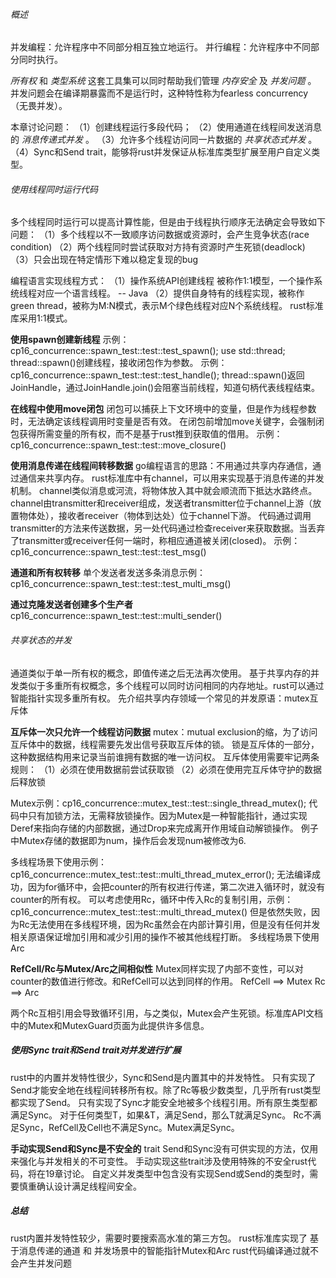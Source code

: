 ###### 概述

并发编程：允许程序中不同部分相互独立地运行。
并行编程：允许程序中不同部分同时执行。

_所有权_ 和 _类型系统_ 这套工具集可以同时帮助我们管理 _内存安全_ 及 _并发问题_ 。
并发问题会在编译期暴露而不是运行时，这种特性称为fearless concurrency（无畏并发）。

本章讨论问题：
（1）创建线程运行多段代码；
（2）使用通道在线程间发送消息的 _消息传递式并发_ 。
（3）允许多个线程访问同一片数据的 _共享状态式并发_ 。
（4）Sync和Send trait，能够将rust并发保证从标准库类型扩展至用户自定义类型。

###### 使用线程同时运行代码
多个线程同时运行可以提高计算性能，但是由于线程执行顺序无法确定会导致如下问题：
（1）多个线程以不一致顺序访问数据或资源时，会产生竞争状态(race condition)
（2）两个线程同时尝试获取对方持有资源时产生死锁(deadlock)
（3）只会出现在特定情形下难以稳定复现的bug

编程语言实现线程方式：
（1）操作系统API创建线程 被称作1:1模型，一个操作系统线程对应一个语言线程。 -- Java
（2）提供自身特有的线程实现，被称作green thread，被称为M:N模式，表示M个绿色线程对应N个系统线程。
rust标准库采用1:1模式。

**使用spawn创建新线程**
示例：cp16_concurrence::spawn_test::test::test_spawn();
use std::thread;
thread::spawn()创建线程，接收闭包作为参数。
示例：cp16_concurrence::spawn_test::test::test_handle();
thread::spawn()返回JoinHandle，通过JoinHandle.join()会阻塞当前线程，知道句柄代表线程结束。

**在线程中使用move闭包**
闭包可以捕获上下文环境中的变量，但是作为线程参数时，无法确定该线程调用时变量是否有效。
在闭包前增加move关键字，会强制闭包获得所需变量的所有权，而不是基于rust推到获取值的借用。
示例：cp16_concurrence::spawn_test::test::move_closure()

**使用消息传递在线程间转移数据**
go编程语言的思路：不用通过共享内存通信，通过通信来共享内存。
rust标准库中有channel，可以用来实现基于消息传递的并发机制。
channel类似消息或河流，将物体放入其中就会顺流而下抵达水路终点。
channel由transmitter和receiver组成，发送者transmitter位于channel上游（放置物体处），接收者receiver（物体到达处）位于channel下游。
代码通过调用transmitter的方法来传送数据，另一处代码通过检查receiver来获取数据。当丢弃了transmitter或receiver任何一端时，称相应通道被关闭(closed)。
示例：cp16_concurrence::spawn_test::test::test_msg()

**通道和所有权转移**
单个发送者发送多条消息示例：cp16_concurrence::spawn_test::test::test_multi_msg()

**通过克隆发送者创建多个生产者**
cp16_concurrence::spawn_test::test::multi_sender()

###### 共享状态的并发

通道类似于单一所有权的概念，即值传递之后无法再次使用。
基于共享内存的并发类似于多重所有权概念，多个线程可以同时访问相同的内存地址。rust可以通过智能指针实现多重所有权。
先介绍共享内存领域一个常见的并发原语：mutex互斥体

**互斥体一次只允许一个线程访问数据**
mutex：mutual exclusion的缩，为了访问互斥体中的数据，线程需要先发出信号获取互斥体的锁。
锁是互斥体的一部分，这种数据结构用来记录当前谁拥有数据的唯一访问权。
互斥体使用需要牢记两条规则：
（1）必须在使用数据前尝试获取锁
（2）必须在使用完互斥体守护的数据后释放锁

Mutex示例：cp16_concurrence::mutex_test::test::single_thread_mutex();
代码中只有加锁方法，无需释放锁操作。因为Mutex是一种智能指针，通过实现Deref来指向存储的内部数据，通过Drop来完成离开作用域自动解锁操作。
例子中Mutex存储的数据即为num，操作后会发现num被修改为6.

多线程场景下使用示例：cp16_concurrence::mutex_test::test::multi_thread_mutex_error();
无法编译成功，因为for循环中，会把counter的所有权进行传递，第二次进入循环时，就没有counter的所有权。
可以考虑使用Rc<T>，循环中传入Rc<T>的复制引用，示例：cp16_concurrence::mutex_test::test::multi_thread_mutex()
但是依然失败，因为Rc<T>无法使用在多线程环境，因为Rc虽然会在内部计算引用，但是没有任何并发相关原语保证增加引用和减少引用的操作不被其他线程打断。
多线程场景下使用Arc<T>

**RefCell<T>/Rc<T>与Mutex<T>/Arc<T>之间相似性**
Mutex同样实现了内部不变性，可以对counter的数值进行修改。和RefCell可以达到同样的作用。
RefCell<T> ==> Mutex<T>
Rc<T> ==> Arc<T>

两个Rc互相引用会导致循环引用，与之类似，Mutex会产生死锁。标准库API文档中的Mutex<T>和MutexGuard页面为此提供许多信息。


##### 使用Sync trait和Send trait对并发进行扩展
rust中的内置并发特性很少，Sync和Send是内置其中的并发特性。
只有实现了Send才能安全地在线程间转移所有权。除了Rc<T>等极少数类型，几乎所有rust类型都实现了Send。
只有实现了Sync才能安全地被多个线程引用。所有原生类型都满足Sync。
对于任何类型T，如果&T，满足Send，那么T就满足Sync。
Rc<T>不满足Sync，RefCell及Cell也不满足Sync。Mutex<T>满足Sync。

**手动实现Send和Sync是不安全的**
trait Send和Sync没有可供实现的方法，仅用来强化与并发相关的不可变性。
手动实现这些trait涉及使用特殊的不安全rust代码，将在19章讨论。
自定义并发类型中包含没有实现Send或Send的类型时，需要慎重确认设计满足线程间安全。

##### 总结
rust内置并发特性较少，需要时要搜索高水准的第三方包。
rust标准库实现了 基于消息传递的通道 和 并发场景中的智能指针Mutex和Arc
rust代码编译通过就不会产生并发问题